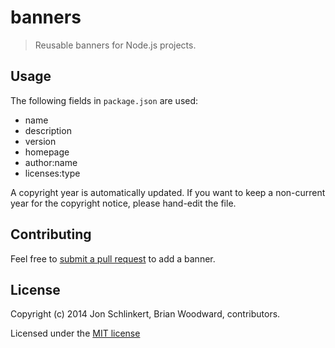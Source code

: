 # banners

> Reusable banners for Node.js projects.

## Usage

The following fields in `package.json` are used:
 * name
 * description
 * version
 * homepage
 * author:name
 * licenses:type

A copyright year is automatically updated.  If you want to keep a non-current year for the copyright notice, please hand-edit the file.

## Contributing
Feel free to [submit a pull request](https://github.com/helpers/banners/issues) to add a banner.

## License
Copyright (c) 2014 Jon Schlinkert, Brian Woodward, contributors.

Licensed under the [MIT license](./LICENSE-MIT)
